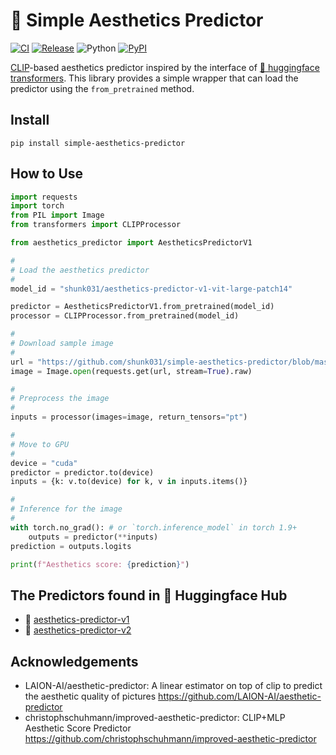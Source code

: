 # 🤗 Simple Aesthetics Predictor

[![CI](https://github.com/shunk031/simple-aesthetics-predictor/actions/workflows/ci.yaml/badge.svg)](https://github.com/shunk031/simple-aesthetics-predictor/actions/workflows/ci.yaml)
[![Release](https://github.com/shunk031/simple-aesthetics-predictor/actions/workflows/deploy_and_release.yaml/badge.svg)](https://github.com/shunk031/simple-aesthetics-predictor/actions/workflows/deploy_and_release.yaml)
![Python](https://img.shields.io/badge/python-3.8%20%7C%203.9%20%7C%203.10-blue?logo=python)
[![PyPI](https://img.shields.io/pypi/v/simple-aesthetics-predictor.svg)](https://pypi.python.org/pypi/simple-aesthetics-predictor)

[CLIP](https://arxiv.org/abs/2103.00020)-based aesthetics predictor inspired by the interface of [🤗 huggingface transformers](https://huggingface.co/docs/transformers/index). This library provides a simple wrapper that can load the predictor using the `from_pretrained` method.

## Install

```shell
pip install simple-aesthetics-predictor
```

## How to Use

```python
import requests
import torch
from PIL import Image
from transformers import CLIPProcessor

from aesthetics_predictor import AestheticsPredictorV1

#
# Load the aesthetics predictor
#
model_id = "shunk031/aesthetics-predictor-v1-vit-large-patch14"

predictor = AestheticsPredictorV1.from_pretrained(model_id)
processor = CLIPProcessor.from_pretrained(model_id)

#
# Download sample image
#
url = "https://github.com/shunk031/simple-aesthetics-predictor/blob/master/assets/a-photo-of-an-astronaut-riding-a-horse.png?raw=true"
image = Image.open(requests.get(url, stream=True).raw)

#
# Preprocess the image
#
inputs = processor(images=image, return_tensors="pt")

#
# Move to GPU
#
device = "cuda"
predictor = predictor.to(device)
inputs = {k: v.to(device) for k, v in inputs.items()}

#
# Inference for the image
#
with torch.no_grad(): # or `torch.inference_model` in torch 1.9+
    outputs = predictor(**inputs)
prediction = outputs.logits

print(f"Aesthetics score: {prediction}")
```

## The Predictors found in 🤗 Huggingface Hub

- 🤗 [aesthetics-predictor-v1](https://huggingface.co/models?search=aesthetics-predictor-v1)
- 🤗 [aesthetics-predictor-v2](https://huggingface.co/models?search=aesthetics-predictor-v2)

## Acknowledgements

- LAION-AI/aesthetic-predictor: A linear estimator on top of clip to predict the aesthetic quality of pictures https://github.com/LAION-AI/aesthetic-predictor 
- christophschuhmann/improved-aesthetic-predictor: CLIP+MLP Aesthetic Score Predictor https://github.com/christophschuhmann/improved-aesthetic-predictor 
